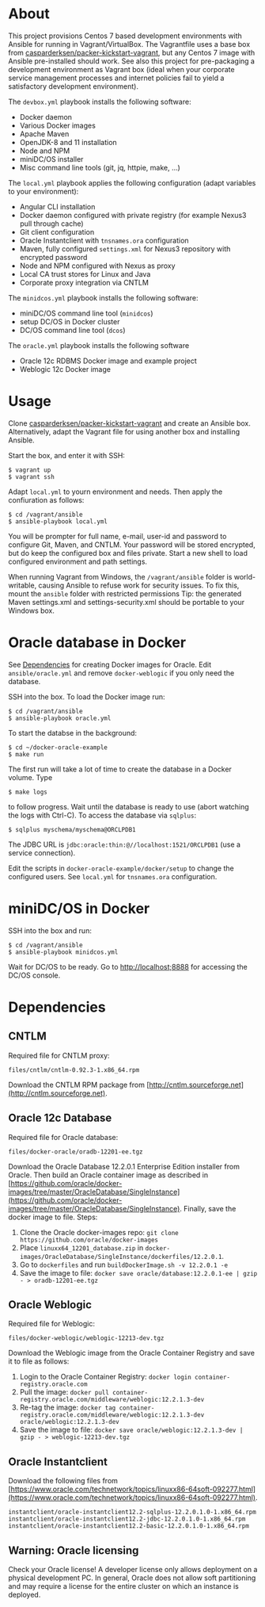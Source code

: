 # About

This project provisions Centos 7 based development environments with Ansible
for running in Vagrant/VirtualBox. The Vagrantfile uses a base box from
[casparderksen/packer-kickstart-vagrant](casparderksen/packer-kickstart-vagrant),
but any Centos 7 image with Ansible pre-installed should work.  See also this
project for pre-packaging a development environment as Vagrant box (ideal when
your corporate service management processes and internet policies fail to yield
a satisfactory development environment).

The `devbox.yml` playbook installs the following software:
- Docker daemon
- Various Docker images
- Apache Maven
- OpenJDK-8 and 11 installation
- Node and NPM
- miniDC/OS installer
- Misc command line tools (git, jq, httpie, make, ...)

The `local.yml` playbook applies the following configuration (adapt variables to your environment):
- Angular CLI installation
- Docker daemon configured with private registry (for example Nexus3 pull through cache)
- Git client configuration
- Oracle Instantclient with `tnsnames.ora` configuration
- Maven, fully configured `settings.xml` for Nexus3 repository with encrypted password
- Node and NPM configured with Nexus as proxy
- Local CA trust stores for Linux and Java
- Corporate proxy integration via CNTLM

The `minidcos.yml` playbook installs the following software:
- miniDC/OS command line tool (`minidcos`)
- setup DC/OS in Docker cluster
- DC/OS command line tool (`dcos`)

The `oracle.yml` playbook installs the following software
- Oracle 12c RDBMS Docker image and example project
- Weblogic 12c Docker image

# Usage

Clone [casparderksen/packer-kickstart-vagrant](casparderksen/packer-kickstart-vagrant) and create 
an Ansible box. Alternatively, adapt the Vagrant file for using another box and installing Ansible.

Start the box, and enter it with SSH:

    $ vagrant up
    $ vagrant ssh
	
Adapt `local.yml` to yourn environment and needs. Then apply the confiuration as follows:

    $ cd /vagrant/ansible
    $ ansible-playbook local.yml
	
You will be prompter for full name, e-mail, user-id and password to configure Git, Maven, and CNTLM.
Your password will be stored encrypted, but do keep the configured box and files private.
Start a new shell to load configured environment and path settings.

When running Vagrant from Windows, the `/vagrant/ansible` folder is
world-writable, causing Ansible to refuse work for security issues.  To fix
this, mount the `ansible` folder with restricted permissions Tip: the generated
Maven settings.xml and settings-security.xml should be portable to your Windows
box.

# Oracle database in Docker

See [Dependencies](#dependencies) for creating Docker images for Oracle.
Edit `ansible/oracle.yml` and remove `docker-weblogic` if you only need the database.

SSH into the box. To load the Docker image run:

    $ cd /vagrant/ansible
    $ ansible-playbook oracle.yml
	
To start the databse in the background:

    $ cd ~/docker-oracle-example
    $ make run
	
The first run will take a lot of time to create the database in a Docker volume. Type

    $ make logs
	
to follow progress. Wait until the database is ready to use (abort watching the logs with Ctrl-C).
To access the database via `sqlplus`:

	$ sqlplus myschema/myschema@ORCLPDB1

The JDBC URL is `jdbc:oracle:thin:@//localhost:1521/ORCLPDB1` (use a service connection).

Edit the scripts in `docker-oracle-example/docker/setup` to change the configured users.
See `local.yml` for `tnsnames.ora` configuration.

# miniDC/OS in Docker
 
SSH into the box and run:

    $ cd /vagrant/ansible
    $ ansible-playbook minidcos.yml

Wait for DC/OS to be ready. Go to [http://localhost;8888](http://localhost:8888) for accessing the DC/OS console.

# Dependencies

## CNTLM

Required file for CNTLM proxy:

    files/cntlm/cntlm-0.92.3-1.x86_64.rpm

Download the CNTLM RPM package from [http://cntlm.sourceforge.net](http://cntlm.sourceforge.net).

## Oracle 12c Database

Required file for Oracle database:

    files/docker-oracle/oradb-12201-ee.tgz

Download the Oracle Database 12.2.0.1 Enterprise Edition installer from Oracle.
Then build an Oracle container image as described in
[https://github.com/oracle/docker-images/tree/master/OracleDatabase/SingleInstance](https://github.com/oracle/docker-images/tree/master/OracleDatabase/SingleInstance).
Finally, save the docker image to file. Steps:

1. Clone the Oracle docker-images repo: `git clone https://github.com/oracle/docker-images`
2. Place `linuxx64_12201_database.zip` in `docker-images/OracleDatabase/SingleInstance/dockerfiles/12.2.0.1`.
3. Go to `dockerfiles` and run `buildDockerImage.sh -v 12.2.0.1 -e`
4. Save the image to file: `docker save oracle/database:12.2.0.1-ee | gzip - > oradb-12201-ee.tgz`

## Oracle Weblogic

Required file for Weblogic:

    files/docker-weblogic/weblogic-12213-dev.tgz
    
Download the Weblogic image from the Oracle Container Registry and save it to file as follows:

1. Login to the Oracle Container Registry: `docker login container-registry.oracle.com`
2. Pull the image: `docker pull container-registry.oracle.com/middleware/weblogic:12.2.1.3-dev`
3. Re-tag the image: `docker tag container-registry.oracle.com/middleware/weblogic:12.2.1.3-dev oracle/weblogic:12.2.1.3-dev`
4. Save the image to file: `docker save oracle/weblogic:12.2.1.3-dev | gzip - > weblogic-12213-dev.tgz`

## Oracle Instantclient

Download the following files from [https://www.oracle.com/technetwork/topics/linuxx86-64soft-092277.html](https://www.oracle.com/technetwork/topics/linuxx86-64soft-092277.html).

    instantclient/oracle-instantclient12.2-sqlplus-12.2.0.1.0-1.x86_64.rpm
    instantclient/oracle-instantclient12.2-jdbc-12.2.0.1.0-1.x86_64.rpm
    instantclient/oracle-instantclient12.2-basic-12.2.0.1.0-1.x86_64.rpm

## Warning: Oracle licensing

Check your Oracle license! A developer license only allows deployment on a
physical development PC.  In general, Oracle does not allow soft partitioning
and may require a license for the entire cluster on which an instance is deployed.
